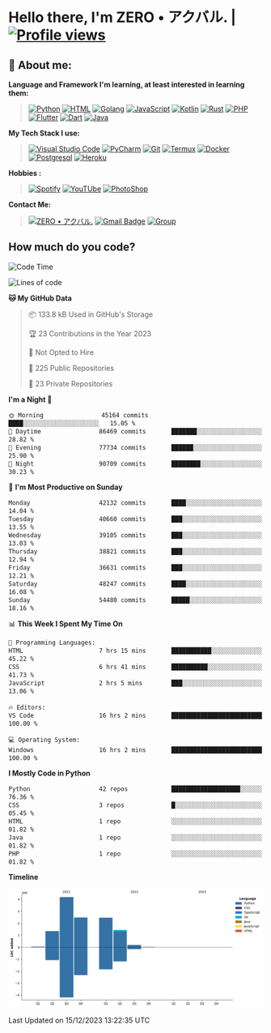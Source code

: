 # **Hello there**, I'm ZERO • アクバル. | [![Profile views](https://gpvc.arturio.dev/Ryomen-Sukuna)](https://github.com/Ryomen-Sukuna)

## 👦 **About me**:

**Language and Framework I'm learning, at least interested in learning them:**

> [![Python](https://badges.aleen42.com/src/python.svg)](https://python.org)
> [![HTML](https://img.shields.io/badge/-HTML-%232c3e50?style=flat&logo=php)](https://whatwg.org)
> [![Golang](https://badges.aleen42.com/src/golang.svg)](https://golang.org)
> [![JavaScript](https://badges.aleen42.com/src/javascript.svg)](https://nodejs.org)
> [![Kotlin](https://badges.aleen42.com/src/kotlin.svg)](https://kotlinlang.org)
> [![Rust](https://img.shields.io/badge/-rust-%232c3e50?style=flat&logo=rust)](https://rust-lang.org)
> [![PHP](https://img.shields.io/badge/-php-%232c3e50?style=flat&logo=php)](https://www.php.net)
> [![Flutter](https://img.shields.io/badge/-flutter-%232c3e50?style=flat&logo=flutter)](https://flutter.dev)
> [![Dart](https://img.shields.io/badge/-dart-%232c3e50?style=flat&logo=dart)](https://dart.dev)
> [![Java](https://badges.aleen42.com/src/java.svg)](https://www.java.com/en)

**My Tech Stack I use:**

> [![Visual Studio Code](https://badges.aleen42.com/src/visual_studio_code.svg)](https://code.visualstudio.com)
> [![PyCharm](https://img.shields.io/badge/-pycharm-%23007ACC?style=flat&logo=pycharm&logoColor=black&color=black&labelColor=green)](https://www.jetbrains.com/pycharm)
> [![Git](https://img.shields.io/badge/-Git-%23F05032?style=flat&logo=git&logoColor=%23ffffff)](https://git-scm.com)
> [![Termux](https://img.shields.io/badge/-Termux-%232c3e50?style=flat&logo=typescript)](https://termux.com)
> [![Docker](https://badges.aleen42.com/src/docker.svg)](https://www.docker.com/)
> [![Postgresql](https://img.shields.io/badge/-Postgresql-%232c3e50?style=flat&logo=postgresql)](https://postgresql.org)
> [![Heroku](https://img.shields.io/badge/-Heroku-purple?style=flat&logo=heroku)](https://heroku.com)

**Hobbies :**

> [![Spotify](https://badges.aleen42.com/src/spotify.svg)](https://spotify.com)
> [![YouTUbe](https://badges.aleen42.com/src/youtube.svg)](https://spotify.com)
> [![PhotoShop](https://badges.aleen42.com/src/photoshop.svg)](https://www.adobe.com/products/photoshop.html)

**Contact Me:**

> [![ZERO • アクバル.](https://badges.aleen42.com/src/telegram.svg)](https://t.me/Anomaliii)
> [![Gmail Badge](https://img.shields.io/badge/-ryomensukuna83@gmail.com-c14438?style=flat&logo=Gmail&logoColor=white)](https://ryomensukuna83@gmail.com)
> [![Group](https://img.shields.io/badge/dynamic/json?logo=telegram&label=%40RandomAnimeIndonesia&labelColor=282c34&suffix=+members&color=2CA5E0&query=%24.data.totalSubs&url=https%3A%2F%2Fapi.spencerwoo.com%2Fsubstats%2F%3Fsource%3Dtelegram%26queryKey%3DGrup_Anime_Random&longCache=true%22)](https://t.me/Grup_Anime_Random)
 

## **How much do you code?**

<!--START_SECTION:waka-->
![Code Time](http://img.shields.io/badge/Code%20Time-802%20hrs%2037%20mins-blue)

![Lines of code](https://img.shields.io/badge/From%20Hello%20World%20I%27ve%20Written-12.1%20million%20lines%20of%20code-blue)

**🐱 My GitHub Data** 

> 📦 133.8 kB Used in GitHub's Storage 
 > 
> 🏆 23 Contributions in the Year 2023
 > 
> 🚫 Not Opted to Hire
 > 
> 📜 225 Public Repositories 
 > 
> 🔑 23 Private Repositories 
 > 
**I'm a Night 🦉** 

```text
🌞 Morning                45164 commits       ████░░░░░░░░░░░░░░░░░░░░░   15.05 % 
🌆 Daytime                86469 commits       ███████░░░░░░░░░░░░░░░░░░   28.82 % 
🌃 Evening                77734 commits       ██████░░░░░░░░░░░░░░░░░░░   25.90 % 
🌙 Night                  90709 commits       ████████░░░░░░░░░░░░░░░░░   30.23 % 
```
📅 **I'm Most Productive on Sunday** 

```text
Monday                   42132 commits       ████░░░░░░░░░░░░░░░░░░░░░   14.04 % 
Tuesday                  40660 commits       ███░░░░░░░░░░░░░░░░░░░░░░   13.55 % 
Wednesday                39105 commits       ███░░░░░░░░░░░░░░░░░░░░░░   13.03 % 
Thursday                 38821 commits       ███░░░░░░░░░░░░░░░░░░░░░░   12.94 % 
Friday                   36631 commits       ███░░░░░░░░░░░░░░░░░░░░░░   12.21 % 
Saturday                 48247 commits       ████░░░░░░░░░░░░░░░░░░░░░   16.08 % 
Sunday                   54480 commits       █████░░░░░░░░░░░░░░░░░░░░   18.16 % 
```


📊 **This Week I Spent My Time On** 

```text
💬 Programming Languages: 
HTML                     7 hrs 15 mins       ███████████░░░░░░░░░░░░░░   45.22 % 
CSS                      6 hrs 41 mins       ██████████░░░░░░░░░░░░░░░   41.73 % 
JavaScript               2 hrs 5 mins        ███░░░░░░░░░░░░░░░░░░░░░░   13.06 % 

🔥 Editors: 
VS Code                  16 hrs 2 mins       █████████████████████████   100.00 % 

💻 Operating System: 
Windows                  16 hrs 2 mins       █████████████████████████   100.00 % 
```

**I Mostly Code in Python** 

```text
Python                   42 repos            ███████████████████░░░░░░   76.36 % 
CSS                      3 repos             █░░░░░░░░░░░░░░░░░░░░░░░░   05.45 % 
HTML                     1 repo              ░░░░░░░░░░░░░░░░░░░░░░░░░   01.82 % 
Java                     1 repo              ░░░░░░░░░░░░░░░░░░░░░░░░░   01.82 % 
PHP                      1 repo              ░░░░░░░░░░░░░░░░░░░░░░░░░   01.82 % 
```



**Timeline**

![Lines of Code chart](https://raw.githubusercontent.com/Ryomen-Sukuna/Ryomen-Sukuna/master/assets/bar_graph.png)


 Last Updated on 15/12/2023 13:22:35 UTC
<!--END_SECTION:waka-->
